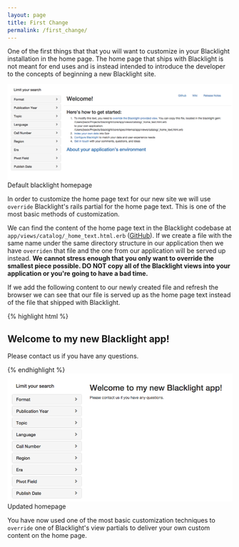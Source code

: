 ```yaml
---
layout: page
title: First Change
permalink: /first_change/
---
```


One of the first things that that you will want to customize in your Blacklight installation in the home page. The home page that ships with Blacklight is not meant for end uses and is instead intended to introduce the developer to the concepts of beginning a new Blacklight site.

<div class='image-well'>
  <img src='/public/images/blacklight-homepage.png' alt='Blacklight Homepage' />
  <div class='caption'>Default blacklight homepage</div>
</div>

In order to customize the home page text for our new site we will use `override` Blacklight's rails partial for the home page text.  This is one of the most basic methods of customization.

We can find the content of the home page text in the Blacklight codebase at `app/views/catalog/_home_text.html.erb` ([GitHub](https://github.com/projectblacklight/blacklight/blob/master/app/views/catalog/_home_text.html.erb)). If we create a file with the same name under the same directory structure in our application then we have `overriden` that file and the one from our application will be served up instead.  **We cannot stress enough that you only want to override the smallest piece possible. DO NOT copy all of the Blacklight views into your application or you're going to have a bad time.**

If we add the following content to our newly created file and refresh the browser we can see that our file is served up as the home page text instead of the file that shipped with Blacklight.

{% highlight html %}
<h2>Welcome to my new Blacklight app!</h2>

<p>Please contact us if you have any questions.</p>
{% endhighlight %}

<div class='image-well'>
  <img src='/public/images/updated-homepage.png' alt='Updated Homepage' />
  <div class='caption'>Updated homepage</div>
</div>

You have now used one of the most basic customization techniques to `override` one of Blacklight's view partials to deliver your own custom content on the home page.
